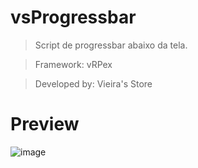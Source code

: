 # vsProgressbar

> Script de progressbar abaixo da tela. 

> Framework: vRPex

> Developed by: Vieira's Store

# Preview

![image](https://user-images.githubusercontent.com/98975919/185752545-209a2c6e-e4a8-430f-94bf-a93d5ef58798.png)
